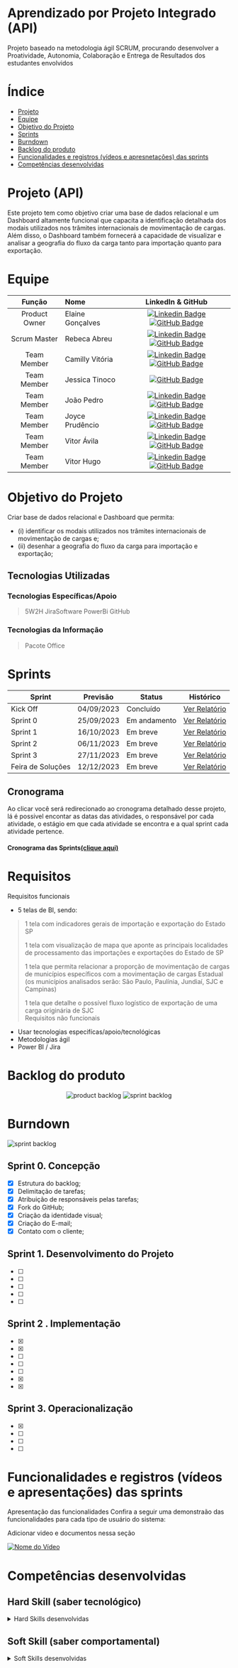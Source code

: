 # Aprendizado por Projeto Integrado (API) 


Projeto baseado na metodologia ágil SCRUM, procurando desenvolver a Proatividade, Autonomia, Colaboração e Entrega de Resultados dos estudantes envolvidos

# Índice

* [Projeto](#projeto-template)
* [Equipe](#equipe)
* [Objetivo do Projeto](#objetivo-do-projeto)
* [Sprints](#Sprints)
* [Burndown](#Burndown)
* [Backlog do produto](#Backlog-do-produto)
* [Funcionalidades e registros (vídeos e apresnetações) das sprints](#uncionalidades-e-registros-(vídeos-e-apresnetações)-das-sprints)
* [Competências desenvolvidas](#competências-desenvolvidas)


# Projeto (API) 
Este projeto tem como objetivo criar uma base de dados relacional e um Dashboard altamente funcional que capacita a identificação detalhada dos modais utilizados nos trâmites internacionais de movimentação de cargas. Além disso, o Dashboard também fornecerá a capacidade de visualizar e analisar a geografia do fluxo da carga tanto para importação quanto para exportação.

# Equipe
|    Função     | Nome                                  |                                                                                                                                                      LinkedIn & GitHub                                                                                                                                                      |
| :-----------: | :------------------------------------ | :-------------------------------------------------------------------------------------------------------------------------------------------------------------------------------------------------------------------------------------------------------------------------------------------------------------------------: |
| Product Owner |  Elaine Gonçalves     |     [![Linkedin Badge](https://img.shields.io/badge/Linkedin-blue?style=flat-square&logo=Linkedin&logoColor=white)](https://www.linkedin.com/in/elaine-gon%C3%A7alves-41111b253) [![GitHub Badge](https://img.shields.io/badge/GitHub-111217?style=flat-square&logo=github&logoColor=white)](https://github.com/ElaineGoncalves1)              |
| Scrum Master  | Rebeca Abreu |      [![Linkedin Badge](https://img.shields.io/badge/Linkedin-blue?style=flat-square&logo=Linkedin&logoColor=white)](https://www.linkedin.com/in/rebeca-fonseca-0615a1277) [![GitHub Badge](https://img.shields.io/badge/GitHub-111217?style=flat-square&logo=github&logoColor=white)](https://github.com/rebecafonsec4)     |
| Team Member   | Camilly Vitória        |         [![Linkedin Badge](https://img.shields.io/badge/Linkedin-blue?style=flat-square&logo=Linkedin&logoColor=white)](https://www.linkedin.com/in/camilly-vit%C3%B3ria-da-silva-vicente-6b4889268) [![GitHub Badge](https://img.shields.io/badge/GitHub-111217?style=flat-square&logo=github&logoColor=white)](https://github.com/milly2208)        |
|  Team Member  | Jessica Tinoco|          [![GitHub Badge](https://img.shields.io/badge/GitHub-111217?style=flat-square&logo=github&logoColor=white)](https://github.com/jehbernardo)          |
|  Team Member  | João Pedro               |         [![Linkedin Badge](https://img.shields.io/badge/Linkedin-blue?style=flat-square&logo=Linkedin&logoColor=white)](https://www.linkedin.com/in/jo%C3%A3o-pedro-cardoso-de-oliveira-a1a64a1a1) [![GitHub Badge](https://img.shields.io/badge/GitHub-111217?style=flat-square&logo=github&logoColor=white)](https://github.com/JoaoCardoli)        |
|  Team Member  | Joyce Prudêncio                |   [![Linkedin Badge](https://img.shields.io/badge/Linkedin-blue?style=flat-square&logo=Linkedin&logoColor=white)](https://www.linkedin.com/in/joyce-prudencio) [![GitHub Badge](https://img.shields.io/badge/GitHub-111217?style=flat-square&logo=github&logoColor=white)](https://github.com/JPrudencio)   |
|  Team Member  | Vitor Ávila       |           [![Linkedin Badge](https://img.shields.io/badge/Linkedin-blue?style=flat-square&logo=Linkedin&logoColor=white)](https://www.linkedin.com/in/vitor-%C3%A1vila-16418339) [![GitHub Badge](https://img.shields.io/badge/GitHub-111217?style=flat-square&logo=github&logoColor=white)](https://github.com/vitor-avila-github/vitor-avila-github)          |
|  Team Member  |   Vitor Hugo    |           [![Linkedin Badge](https://img.shields.io/badge/Linkedin-blue?style=flat-square&logo=Linkedin&logoColor=white)](https://www.linkedin.com/mwlite/in/vitor-hugo-caetano-das-merc%C3%AAs-195823137) [![GitHub Badge](https://img.shields.io/badge/GitHub-111217?style=flat-square&logo=github&logoColor=white)](https://github.com/vhsjc)          |

# Objetivo do Projeto
Criar base de dados relacional e Dashboard que permita:
* (i) identificar os modais utilizados nos trâmites internacionais de movimentação de cargas e;
* (ii) desenhar a geografia do fluxo da carga para importação e exportação;


## Tecnologias Utilizadas

 ### Tecnologias Específicas/Apoio
 > 5W2H
>JiraSoftware
> PowerBi
> GitHub
  
 ### Tecnologias da Informação
 > Pacote Office

# Sprints

Sprint | Previsão | Status| Histórico|
|------|--------|------|--------|
|Kick Off | 04/09/2023 | Concluído| [Ver Relatório](https://fatecsjc-prd.azurewebsites.net/downloads/estagio/modelo_relatorio_estagio_gpi.docx) | 
|Sprint 0 | 25/09/2023 | Em andamento| [Ver Relatório](https://fatecsjc-prd.azurewebsites.net/downloads/estagio/modelo_relatorio_estagio_gpi.docx) | 
|Sprint 1|  16/10/2023| Em breve |[Ver Relatório](https://fatecsjc-prd.azurewebsites.net/downloads/estagio/modelo_relatorio_estagio_gpi.docx) | 
|Sprint 2| 06/11/2023 | Em breve|[Ver Relatório](https://fatecsjc-prd.azurewebsites.net/downloads/estagio/modelo_relatorio_estagio_gpi.docx) | 
|Sprint 3| 27/11/2023 |Em breve |[Ver Relatório](https://fatecsjc-prd.azurewebsites.net/downloads/estagio/modelo_relatorio_estagio_gpi.docx)  | 
|Feira de Soluções|12/12/2023 |Em breve |[Ver Relatório](https://fatecsjc-prd.azurewebsites.net/downloads/estagio/modelo_relatorio_estagio_gpi.docx) | 

## Cronograma
Ao clicar você será redirecionado ao cronograma detalhado desse projeto, lá é possivel encontar as datas das atividades, o responsável por cada atividade, o estágio em que cada atividade se encontra e a qual sprint cada atividade pertence.

#### Cronograma das Sprints[(clique aqui)](https://github.com/users/AndreLuizRibeiro/projects/4)

# Requisitos

Requisitos funcionais 
- 5 telas de BI, sendo:  
> 1 tela com indicadores gerais de importação e exportação do Estado SP
> 
> 1 tela com visualização de mapa que aponte as principais localidades de processamento das importações e exportações do Estado de SP
>
> 1 tela que permita relacionar a proporção de movimentação de cargas de municípios específicos com a movimentação de cargas Estadual (os municípios analisados serão: São Paulo,
Paulínia, Jundiaí, SJC e Campinas)
>
> 1 tela que detalhe o possível fluxo logístico de exportação de uma carga originária de SJC  
Requisitos não funcionais

- Usar tecnologias especifícas/apoio/tecnológicas
- Metodologias ágil
- Power BI / Jira 
  
# Backlog do produto
  
<div align="center">
    
![product backlog](https://user-images.githubusercontent.com/69374340/172057734-320d9e43-19e9-409a-8f2d-7d159a1aaa9a.png)
![sprint backlog](https://user-images.githubusercontent.com/69374340/172057787-dcc1ecce-1b08-464b-850e-7019dc050056.png)
</div>


# Burndown
![sprint backlog](https://github.com/RoqueMoura/Template/blob/main/.img/Burndown.PNG)


## Sprint 0. Concepção
- [x] Estrutura do backlog;
- [x] Delimitação de tarefas;
- [x] Atribuição de responsáveis pelas tarefas;
- [x] Fork do GitHub;
- [x] Criação da identidade visual;
- [x] Criação do E-mail;
- [x] Contato com o cliente;

## Sprint 1. Desenvolvimento do Projeto
- [ ] 
- [ ] 
- [ ] 
- [ ] 
- [ ] 
      
## Sprint 2 . Implementação
- [x] 
- [x]
- [ ]
- [ ]
- [ ] 
- [x] 
- [x] 

      
## Sprint 3. Operacionalização
- [x] 
- [ ]
- [ ]
- [ ] 

# Funcionalidades e registros (vídeos e apresentações) das sprints

Apresentação das funcionalidades
Confira a seguir uma demonstraão das funcionalidades para cada tipo de usuário do sistema:

Adicionar video e documentos nessa seção

[![Nome do Vídeo](https://img.youtube.com/vi/pBy1zgt0XPc/0.jpg)](https://www.youtube.com/embed/pBy1zgt0XPc)

# Competências desenvolvidas

## Hard Skill (saber tecnológico)
<details>
<summary>Hard Skills desenvolvidas</summary>
  
| Tecnologia/Metodologia | Classificação |
| ---------------------- | ------------- |
| GitHub | ★ ★ ★ ★ ★ ★ ★ ☆ ☆ ☆ |
| Gestão de Projetos | ★ ★ ★ ★ ★ ★ ☆ ☆ ☆ ☆ |
| Scrum Master | ★ ★ ★ ★ ★ ★ ★ ☆ ☆ ☆ |
| Prodct Owner | ★ ★ ★ ★ ★ ★ ★ ☆ ☆ ☆ |
| Markdown | ★ ★ ★ ★ ★ ★ ★ ☆ ☆ ☆ |
| Git Projects | ★ ★ ★ ★ ★ ★ ★ ☆ ☆ ☆ |
 
</details>

## Soft Skill (saber comportamental)
<details>
<summary>Soft Skills desenvolvidas</summary>

| Habilidades | Classificação |
| ---------------------- | ------------- |
| Colaboração | ★ ★ ★ ★ ★ ☆ ☆ ☆ ☆ ☆ |
| Proatividade| ★ ★ ★ ★ ★ ★ ☆ ☆ ☆ ☆ |
| Pensamento Crítico | ★ ★ ★ ★ ★ ★ ★ ☆ ☆ ☆ |
| Gerenciamento de Tempo | ★ ★ ★ ★ ★ ★ ★ ☆ ☆ ☆ |
| Adaptabilidade | ★ ★ ★ ★ ★ ★ ★ ☆ ☆ ☆ |
| Resiliência | ★ ★ ★ ★ ★ ★ ★ ☆ ☆ ☆ |

</details>



